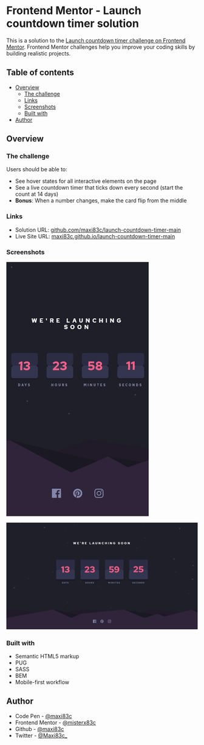 # Frontend Mentor - Launch countdown timer solution

This is a solution to the [Launch countdown timer challenge on Frontend Mentor](https://www.frontendmentor.io/challenges/launch-countdown-timer-N0XkGfyz-). Frontend Mentor challenges help you improve your coding skills by building realistic projects. 

## Table of contents

- [Overview](#overview)
  - [The challenge](#the-challenge)
  - [Links](#links)
  - [Screenshots](#screenshots)
  - [Built with](#built-with)
- [Author](#author)

## Overview

### The challenge

Users should be able to:

- See hover states for all interactive elements on the page
- See a live countdown timer that ticks down every second (start the count at 14 days)
- **Bonus**: When a number changes, make the card flip from the middle

### Links

- Solution URL: [github.com/maxi83c/launch-countdown-timer-main](https://github.com/maxi83c/launch-countdown-timer-main)
- Live Site URL: [maxi83c.github.io/launch-countdown-timer-main](https://maxi83c.github.io/launch-countdown-timer-main)

### Screenshots

![screenshot](https://raw.githubusercontent.com/maxi83c/launch-countdown-timer-main/master/screenshots/mobile.png)

![screenshot](https://raw.githubusercontent.com/maxi83c/launch-countdown-timer-main/master/screenshots/desktop.png)



### Built with

- Semantic HTML5 markup
- PUG
- SASS
- BEM
- Mobile-first workflow

## Author

- Code Pen - [@maxi83c](https://codepen.io/maxi83c/)
- Frontend Mentor - [@misterx83c](https://www.frontendmentor.io/profile/misterx83c)
- Github - [@maxi83c](https://github.com/maxi83c)
- Twitter - [@Maxi83c_](https://www.twitter.com/Maxi83c_)
